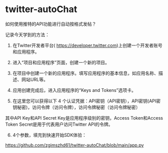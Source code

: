 # twitter-autoChat
如何使用推特的API功能进行自动按格式发帖？

记录今天学到的方法：

1. 在Twitter开发者平台( https://developer.twitter.com)上创建一个开发者账号和应用程序。

2. 进入“项目和应用程序”页面，创建一个新的项目。

3. 在项目中创建一个新的应用程序。填写应用程序的基本信息，如应用名称、描述、网站URL等。

4. 应用创建完成后，进入应用程序的“Keys and Tokens”选项卡。

5. 在这里您可以获得以下 4 个认证凭据：API密钥（API密钥），API密钥(API密钥秘密)，访问令牌（访问令牌），访问令牌秘密（访问令牌秘密）

其中API Key和API Secret Key是应用程序级别的密钥，Access Token和Access Token Secret是用于代表用户访问Twitter API的令牌。

6. 4个参数，填充到快速开始SDK体验：

https://github.com/zgimszhd61/twitter-autoChat/blob/main/app.py
